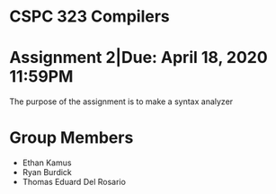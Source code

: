 # CSPC 323 Compilers
# Assignment 2|Due: April 18, 2020 11:59PM
The purpose of the assignment is to make a syntax analyzer
# Group Members

* Ethan Kamus
* Ryan Burdick
* Thomas Eduard Del Rosario
